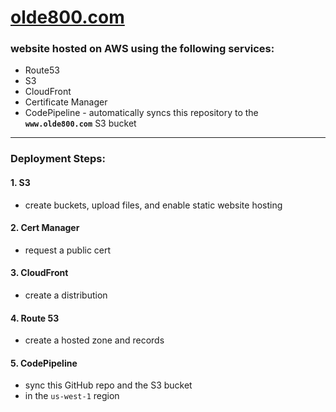 # [olde800.com](https://olde800.com)

### website hosted on AWS using the following services:
- Route53
- S3
- CloudFront
- Certificate Manager
- CodePipeline - automatically syncs this repository to the **`www.olde800.com`** S3 bucket

*****

### Deployment Steps:
#### 1. S3
- create buckets, upload files, and enable static website hosting

#### 2. Cert Manager
- request a public cert

#### 3. CloudFront
- create a distribution

#### 4. Route 53
- create a hosted zone and records

#### 5. CodePipeline
- sync this GitHub repo and the S3 bucket
- in the `us-west-1` region
